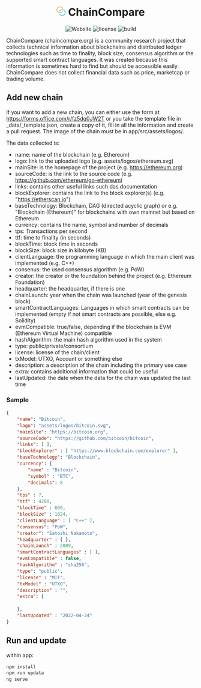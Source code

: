 <h1 align="center">
  <img src="https://raw.githubusercontent.com/arminreiter/chaincompare/main/app/src/assets/img/CC_Logo_Tag.svg" width="24em"> ChainCompare
</h1>

<p align="center">
  <a style="text-decoration:none" href="https://chaincompare.org" target="_blank">
    <img src="https://img.shields.io/badge/Website-chaincompare.org-blue" alt="Website" />
  </a>
  <a style="text-decoration:none" href="https://github.com/arminreiter/chaincompare/blob/main/LICENSE">
    <img src="https://img.shields.io/github/license/arminreiter/chaincompare" alt="license" />
  </a>
  <a style="text-decoration:none" href="https://github.com/arminreiter/chaincompare/actions/workflows/build.yml" target="_blank">
    <img src="https://github.com/arminreiter/chaincompare/actions/workflows/build.yml/badge.svg" alt="build" />
  </a>
</p>

ChainCompare (chaincompare.org) is a community research project that collects technical information about blockchains and distributed ledger technologies such as time to finality,
block size, consensus algorithm or the supported smart contract languages. It was created because this
information is sometimes hard to find but should be accessible easily.  
ChainCompare does not collect financial data such as price, marketcap or trading volume.

## Add new chain

If you want to add a new chain, you can either use the form at <https://forms.office.com/r/fz5dq0JW2T> or you take the template 
file in _data/_template.json, create a copy of it, fill in all the information and create a pull request. The image of the 
chain must be in app/src/assets/logos/.  

The data collected is:

- name: name of the blockchain (e.g. Ethereum)
- logo: link to the uploaded logo (e.g. assets/logos/ethereum.svg)
- mainSite: is the homepage of the project (e.g. https://ethereum.org)
- sourceCode: is the link to the source code (e.g. https://github.com/ethereum/go-ethereum)
- links: contains other useful links such das documentation
- blockExplorer: contains the link to the block explorer(s) (e.g. "https://etherscan.io")
- baseTechnology: Blockchain, DAG (directed acyclic graph) or e.g. "Blockchain (Ethereum)" for blockchains with own mainnet but based on Ethereum
- currency: contains the name, symbol and number of decimals
- tps: Transactions per second
- ttf: time to finality (in seconds)
- blockTime: block time in seconds
- blockSize: block size in kilobyte (KB)
- clientLanguage: the programming language in which the main client was implemented (e.g. C++)
- consenus: the used consensus algorithm (e.g. PoW)
- creator: the creator or the foundation behind the project (e.g. Ethereum Foundation)
- headquarter: the headquarter, if there is one
- chainLaunch: year when the chain was launched (year of the genesis block)
- smartContractLanguages: Languages in which smart contracts can be implemented (empty if not smart contracts are possible, else e.g. Solidity)
- evmCompatible: true/false, depending if the blockchain is EVM (Ethereum Virtual Machine) compatible
- hashAlgorithm: the main hash algorithm used in the system
- type: public/private/consortium
- license: license of the chain/client
- txModel: UTXO, Account or something else
- description: a description of the chain including the primary use case
- extra: contains additional information that could be useful
- lastUpdated: the date when the data for the chain was updated the last time

### Sample

```json
{
    "name": "Bitcoin",
    "logo": "assets/logos/bitcoin.svg",
    "mainSite": "https://bitcoin.org",
    "sourceCode": "https://github.com/bitcoin/bitcoin",
    "links": [ ],
    "blockExplorer" : [ "https://www.blockchain.com/explorer" ],
    "baseTechnology": "Blockchain",
    "currency": {
        "name" : "Bitcoin",
        "symbol" : "BTC",
        "decimals": 8
    },
    "tps" : 7, 
    "ttf" : 4200, 
    "blockTime" : 600, 
    "blockSize" : 1024,
    "clientLanguage" : [ "C++" ],
    "consensus": "PoW",
    "creator": "Satoshi Nakamoto",
    "headquarter" : { },
    "chainLaunch" : 2009,
    "smartContractLanguages" : [ ],
    "evmCompatible" : false,
    "hashAlgorithm" : "sha256",
    "type": "public",
    "license" : "MIT",
    "txModel" : "UTXO",
    "description" : "",
    "extra": {
        
    },
    "lastUpdated" : "2022-04-24"
}
```

## Run and update

within app:

```bash
npm install
npm run updata
ng serve
```
